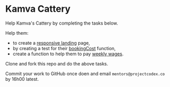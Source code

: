 # Kamva Cattery

Help Kamva's Cattery by completing the tasks below.

Help them:

* to create a [responsive landing](./responsive_landing) page,
* by creating a test for their [bookingCost](./booking_cost) function,
* create a function to help them to pay [weekly wages](./weekly_wages).


Clone and fork this repo and do the above tasks.

Commit your work to GitHub once doen and email `mentors@projectcodex.co` by 16h00 latest.
